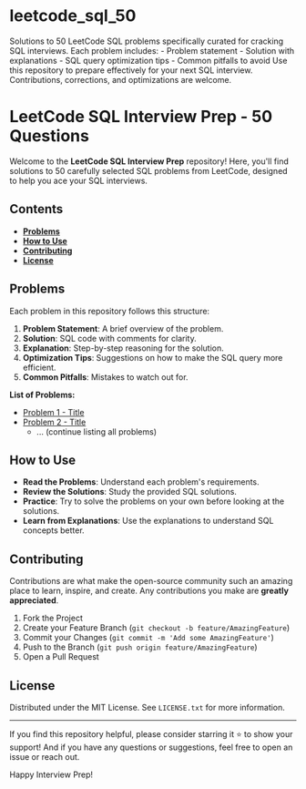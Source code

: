# leetcode_sql_50
Solutions to 50 LeetCode SQL problems specifically curated for cracking SQL interviews. Each problem includes:  - Problem statement - Solution with explanations - SQL query optimization tips - Common pitfalls to avoid  Use this repository to prepare effectively for your next SQL interview. Contributions, corrections, and optimizations are welcome.

# LeetCode SQL Interview Prep - 50 Questions

Welcome to the **LeetCode SQL Interview Prep** repository! Here, you'll find solutions to 50 carefully selected SQL problems from LeetCode, designed to help you ace your SQL interviews.

## Contents

- **[Problems](#problems)**
- **[How to Use](#how-to-use)**
- **[Contributing](#contributing)**
- **[License](#license)**

## Problems

Each problem in this repository follows this structure:

1. **Problem Statement**: A brief overview of the problem.
2. **Solution**: SQL code with comments for clarity.
3. **Explanation**: Step-by-step reasoning for the solution.
4. **Optimization Tips**: Suggestions on how to make the SQL query more efficient.
5. **Common Pitfalls**: Mistakes to watch out for.

**List of Problems:**

- [Problem 1 - Title](#problem-1-title)
- [Problem 2 - Title](#problem-2-title)
  - ... (continue listing all problems)

## How to Use

- **Read the Problems**: Understand each problem's requirements.
- **Review the Solutions**: Study the provided SQL solutions.
- **Practice**: Try to solve the problems on your own before looking at the solutions.
- **Learn from Explanations**: Use the explanations to understand SQL concepts better.

## Contributing

Contributions are what make the open-source community such an amazing place to learn, inspire, and create. Any contributions you make are **greatly appreciated**.

1. Fork the Project
2. Create your Feature Branch (`git checkout -b feature/AmazingFeature`)
3. Commit your Changes (`git commit -m 'Add some AmazingFeature'`)
4. Push to the Branch (`git push origin feature/AmazingFeature`)
5. Open a Pull Request

## License

Distributed under the MIT License. See `LICENSE.txt` for more information.

---

If you find this repository helpful, please consider starring it ⭐ to show your support! And if you have any questions or suggestions, feel free to open an issue or reach out.

Happy Interview Prep!
